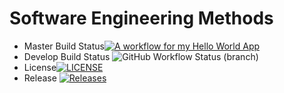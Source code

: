 # Software Engineering Methods
* Master Build Status[![A workflow for my Hello World App](https://github.com/Adam24NU/sem/actions/workflows/main.yml/badge.svg)](https://github.com/Adam24NU/sem/actions/workflows/main.yml)
* Develop Build Status ![GitHub Workflow Status (branch)](https://img.shields.io/github/actions/workflow/status/Adam24NU/sem/actions.yml?branch=/develop)
* License[![LICENSE](https://img.shields.io/github/license/Adam24NU/sem.svg?style=flat-square)](https://github.com/Adam24NU/sem/blob/main/LICENSE)
* Release [![Releases](https://img.shields.io/github/release/Adam24NU/sem/all.svg?style=flat-square)](https://github.com/Adam24NU/sem/releases)
